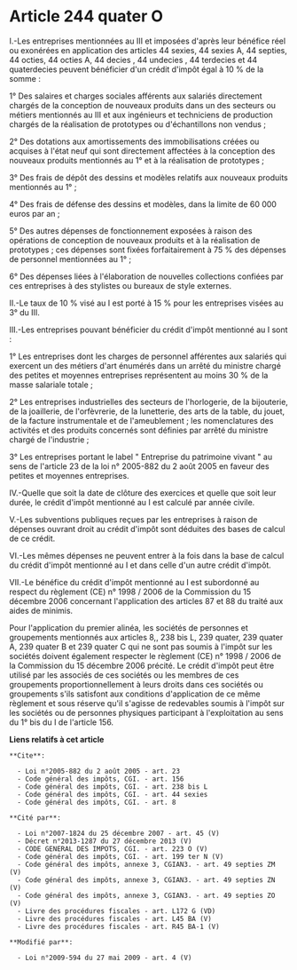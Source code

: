 # Article 244 quater O

I.-Les entreprises mentionnées au III et imposées d'après leur bénéfice réel ou exonérées en application des articles 44
sexies, 44 sexies A, 44 septies, 44 octies, 44 octies A, 44 decies  , 44 undecies , 44 terdecies et 44 quaterdecies peuvent
bénéficier d'un crédit d'impôt égal à 10 % de la somme : 

1° Des salaires et charges sociales afférents aux salariés directement chargés de la conception de nouveaux produits dans un
des secteurs ou métiers mentionnés au III et aux ingénieurs et techniciens de production chargés de la réalisation de
prototypes ou d'échantillons non vendus ; 

2° Des dotations aux amortissements des immobilisations créées ou acquises à l'état neuf qui sont directement affectées à la
conception des nouveaux produits mentionnés au 1° et à la réalisation de prototypes ; 

3° Des frais de dépôt des dessins et modèles relatifs aux nouveaux produits mentionnés au 1° ; 

4° Des frais de défense des dessins et modèles, dans la limite de 60 000 euros par an ; 

5° Des autres dépenses de fonctionnement exposées à raison des opérations de conception de nouveaux produits et à la
réalisation de prototypes ; ces dépenses sont fixées forfaitairement à 75 % des dépenses de personnel mentionnées au 1° ; 

6° Des dépenses liées à l'élaboration de nouvelles collections confiées par ces entreprises à des stylistes ou bureaux de
style externes. 

II.-Le taux de 10 % visé au I est porté à 15 % pour les entreprises visées au 3° du III. 

III.-Les entreprises pouvant bénéficier du crédit d'impôt mentionné au I sont : 

1° Les entreprises dont les charges de personnel afférentes aux salariés qui exercent un des métiers d'art énumérés dans un
arrêté du ministre chargé des petites et moyennes entreprises représentent au moins 30 % de la masse salariale totale ; 

2° Les entreprises industrielles des secteurs de l'horlogerie, de la bijouterie, de la joaillerie, de l'orfèvrerie, de la
lunetterie, des arts de la table, du jouet, de la facture instrumentale et de l'ameublement ; les nomenclatures des activités
et des produits concernés sont définies par arrêté du ministre chargé de l'industrie ; 

3° Les entreprises portant le label " Entreprise du patrimoine vivant " au sens de l'article 23 de la loi n° 2005-882 du 2
août 2005 en faveur des petites et moyennes entreprises. 

IV.-Quelle que soit la date de clôture des exercices et quelle que soit leur durée, le crédit d'impôt mentionné au I est
calculé par année civile.

V.-Les subventions publiques reçues par les entreprises à raison de dépenses ouvrant droit au crédit d'impôt sont déduites
des bases de calcul de ce crédit. 

VI.-Les mêmes dépenses ne peuvent entrer à la fois dans la base de calcul du crédit d'impôt mentionné au I et dans celle d'un
autre crédit d'impôt. 

VII.-Le bénéfice du crédit d'impôt mentionné au I est subordonné au respect du règlement (CE) n° 1998 / 2006 de la Commission
du 15 décembre 2006 concernant l'application des articles 87 et 88 du traité aux aides de minimis. 

Pour l'application du premier alinéa, les sociétés de personnes et groupements mentionnés aux articles 8,, 238 bis L, 239
quater, 239 quater A, 239 quater B et 239 quater C qui ne sont pas soumis à l'impôt sur les sociétés doivent également
respecter le règlement (CE) n° 1998 / 2006 de la Commission du 15 décembre 2006 précité. Le crédit d'impôt peut être utilisé
par les associés de ces sociétés ou les membres de ces groupements proportionnellement à leurs droits dans ces sociétés ou
groupements s'ils satisfont aux conditions d'application de ce même règlement et sous réserve qu'il s'agisse de redevables
soumis à l'impôt sur les sociétés ou de personnes physiques participant à l'exploitation au sens du 1° bis du I de l'article
156.

**Liens relatifs à cet article**

	**Cite**:

	  - Loi n°2005-882 du 2 août 2005 - art. 23
	  - Code général des impôts, CGI. - art. 156
	  - Code général des impôts, CGI. - art. 238 bis L
	  - Code général des impôts, CGI. - art. 44 sexies
	  - Code général des impôts, CGI. - art. 8

	**Cité par**:

	  - Loi n°2007-1824 du 25 décembre 2007 - art. 45 (V)
	  - Décret n°2013-1287 du 27 décembre 2013 (V)
	  - CODE GENERAL DES IMPOTS, CGI. - art. 223 O (V)
	  - Code général des impôts, CGI. - art. 199 ter N (V)
	  - Code général des impôts, annexe 3, CGIAN3. - art. 49 septies ZM (V)
	  - Code général des impôts, annexe 3, CGIAN3. - art. 49 septies ZN (V)
	  - Code général des impôts, annexe 3, CGIAN3. - art. 49 septies ZO (V)
	  - Livre des procédures fiscales - art. L172 G (VD)
	  - Livre des procédures fiscales - art. L45 BA (V)
	  - Livre des procédures fiscales - art. R45 BA-1 (V)

	**Modifié par**:

	  - Loi n°2009-594 du 27 mai 2009 - art. 4 (V)
